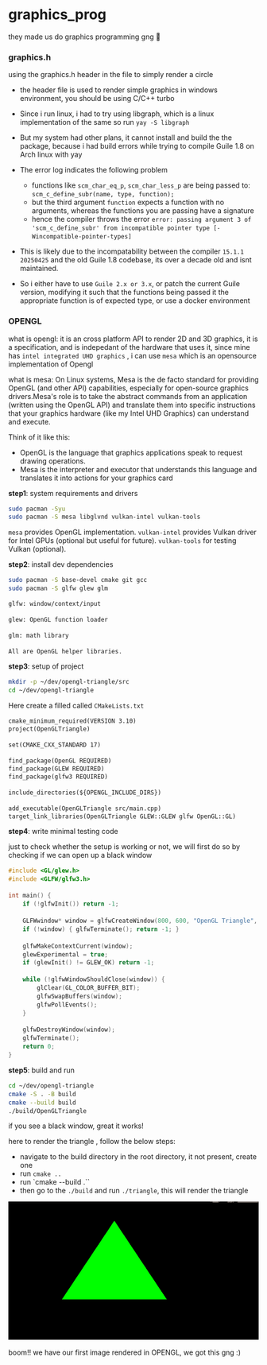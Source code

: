 # graphics_prog
they made us do graphics programming gng  🥀

### graphics.h

using the graphics.h header in the file to simply render a circle
- the header file is used to render simple graphics in windows environment, you should be using C/C++ turbo
- Since i run linux, i had to try using libgraph, which is a linux implementation of the same
 so run ``yay -S libgraph``
 - But my system had other plans, it cannot install and build the the package, because i had build errors while trying to compile Guile 1.8 on Arch linux with yay
 - The error log indicates the following problem
   - functions like ``scm_char_eq_p``, ``scm_char_less_p`` are being passed to: 
   ```scm_c_define_subr(name, type, function);```
   - but the third argument ``function`` expects a function with no arguments, whereas the functions you are passing have a signature
   - hence the compiler throws the error 
   ```error: passing argument 3 of 'scm_c_define_subr' from incompatible pointer type [-Wincompatible-pointer-types]```

- This is likely due to the incompatability between the compiler ``15.1.1 20250425`` and the old Guile 1.8 codebase, its over a decade old and isnt maintained.
- So i either have to use ``Guile 2.x or 3.x``, or patch the current Guile version, modifying it such that the functions being passed it the appropriate function is of expected type, or use a docker environment

### OPENGL

what is opengl: it is an cross platform API to render 2D and 3D graphics, it is a specification, and is indepedant of the hardware that uses it, since mine has `intel integrated UHD graphics` , i can use `mesa` which is an opensource implementation of Opengl

what is mesa: On Linux systems, Mesa is the de facto standard for providing OpenGL (and other API) capabilities, especially for open-source graphics drivers.Mesa's role is to take the abstract commands from an application (written using the OpenGL API) and translate them into specific instructions that your graphics hardware (like my Intel UHD Graphics) can understand and execute.

Think of it like this:

  - OpenGL is the language that graphics applications speak to request drawing operations.
  - Mesa is the interpreter and executor that understands this language and translates it into actions for your graphics card

**step1**: system requirements and drivers

```bash
sudo pacman -Syu
sudo pacman -S mesa libglvnd vulkan-intel vulkan-tools
```

`mesa` provides OpenGL implementation.
``vulkan-intel`` provides Vulkan driver for Intel GPUs (optional but useful for future).
``vulkan-tools`` for testing Vulkan (optional).

**step2**: install dev dependencies

```bash
sudo pacman -S base-devel cmake git gcc
sudo pacman -S glfw glew glm
```
    glfw: window/context/input

    glew: OpenGL function loader

    glm: math library

    All are OpenGL helper libraries.

**step3**: setup of project

```bash
mkdir -p ~/dev/opengl-triangle/src
cd ~/dev/opengl-triangle
```

Here create a filled called `CMakeLists.txt`

```make
cmake_minimum_required(VERSION 3.10)
project(OpenGLTriangle)

set(CMAKE_CXX_STANDARD 17)

find_package(OpenGL REQUIRED)
find_package(GLEW REQUIRED)
find_package(glfw3 REQUIRED)

include_directories(${OPENGL_INCLUDE_DIRS})

add_executable(OpenGLTriangle src/main.cpp)
target_link_libraries(OpenGLTriangle GLEW::GLEW glfw OpenGL::GL)
```

**step4**: write minimal testing code

just to check whether the setup is working or not, we will first do so by checking if we can open up a black window

```cpp
#include <GL/glew.h>
#include <GLFW/glfw3.h>

int main() {
    if (!glfwInit()) return -1;

    GLFWwindow* window = glfwCreateWindow(800, 600, "OpenGL Triangle", NULL, NULL);
    if (!window) { glfwTerminate(); return -1; }

    glfwMakeContextCurrent(window);
    glewExperimental = true;
    if (glewInit() != GLEW_OK) return -1;

    while (!glfwWindowShouldClose(window)) {
        glClear(GL_COLOR_BUFFER_BIT);
        glfwSwapBuffers(window);
        glfwPollEvents();
    }

    glfwDestroyWindow(window);
    glfwTerminate();
    return 0;
}
```

**step5**: build and run

```bash
cd ~/dev/opengl-triangle
cmake -S . -B build
cmake --build build
./build/OpenGLTriangle
```

if you see a black window, great it works!

here to render the triangle , follow the below steps:

- navigate to the build directory in the root directory, it not present, create one
- run `cmake ..`
- run `cmake --build .``
- then go to the `./build` and run `./triangle`, this will render the triangle

![alt text](image.png)

boom!!
we have our first image rendered in OPENGL, we got this gng :)